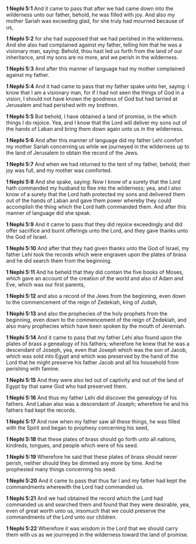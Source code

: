 **1 Nephi 5:1** And it came to pass that after we had came down into the wilderness unto our father, behold, he was filled with joy. And also my mother Sariah was exceeding glad, for she truly had mourned because of us,

**1 Nephi 5:2** for she had supposed that we had perished in the wilderness. And she also had complained against my father, telling him that he was a visionary man, saying: Behold, thou hast led us forth from the land of our inheritance, and my sons are no more, and we perish in the wilderness.

**1 Nephi 5:3** And after this manner of language had my mother complained against my father.

**1 Nephi 5:4** And it had came to pass that my father spake unto her, saying: I know that I am a visionary man, for if I had not seen the things of God in a vision, I should not have known the goodness of God but had tarried at Jerusalem and had perished with my brethren.

**1 Nephi 5:5** But behold, I have obtained a land of promise, in the which things I do rejoice. Yea, and I know that the Lord will deliver my sons out of the hands of Laban and bring them down again unto us in the wilderness.

**1 Nephi 5:6** And after this manner of language did my father Lehi comfort my mother Sariah concerning us while we journeyed in the wilderness up to the land of Jerusalem to obtain the record of the Jews.

**1 Nephi 5:7** And when we had returned to the tent of my father, behold, their joy was full, and my mother was comforted.

**1 Nephi 5:8** And she spake, saying: Now I know of a surety that the Lord hath commanded my husband to flee into the wilderness; yea, and I also know of a surety that the Lord hath protected my sons and delivered them out of the hands of Laban and gave them power whereby they could accomplish the thing which the Lord hath commanded them. And after this manner of language did she speak.

**1 Nephi 5:9** And it came to pass that they did rejoice exceedingly and did offer sacrifice and burnt offerings unto the Lord, and they gave thanks unto the God of Israel.

**1 Nephi 5:10** And after that they had given thanks unto the God of Israel, my father Lehi took the records which were engraven upon the plates of brass and he did search them from the beginning.

**1 Nephi 5:11** And he beheld that they did contain the five books of Moses, which gave an account of the creation of the world and also of Adam and Eve, which was our first parents,

**1 Nephi 5:12** and also a record of the Jews from the beginning, even down to the commencement of the reign of Zedekiah, king of Judah,

**1 Nephi 5:13** and also the prophecies of the holy prophets from the beginning, even down to the commencement of the reign of Zedekiah, and also many prophecies which have been spoken by the mouth of Jeremiah.

**1 Nephi 5:14** And it came to pass that my father Lehi also found upon the plates of brass a genealogy of his fathers; wherefore he knew that he was a descendant of Joseph, yea, even that Joseph which was the son of Jacob, which was sold into Egypt and which was preserved by the hand of the Lord that he might preserve his father Jacob and all his household from perishing with famine.

**1 Nephi 5:15** And they were also led out of captivity and out of the land of Egypt by that same God who had preserved them.

**1 Nephi 5:16** And thus my father Lehi did discover the genealogy of his fathers. And Laban also was a descendant of Joseph; wherefore he and his fathers had kept the records.

**1 Nephi 5:17** And now when my father saw all these things, he was filled with the Spirit and began to prophesy concerning his seed,

**1 Nephi 5:18** that these plates of brass should go forth unto all nations, kindreds, tongues, and people which were of his seed.

**1 Nephi 5:19** Wherefore he said that these plates of brass should never perish, neither should they be dimmed any more by time. And he prophesied many things concerning his seed.

**1 Nephi 5:20** And it came to pass that thus far I and my father had kept the commandments wherewith the Lord had commanded us.

**1 Nephi 5:21** And we had obtained the record which the Lord had commanded us and searched them and found that they were desirable, yea, even of great worth unto us, insomuch that we could preserve the commandments of the Lord unto our children.

**1 Nephi 5:22** Wherefore it was wisdom in the Lord that we should carry them with us as we journeyed in the wilderness toward the land of promise.

